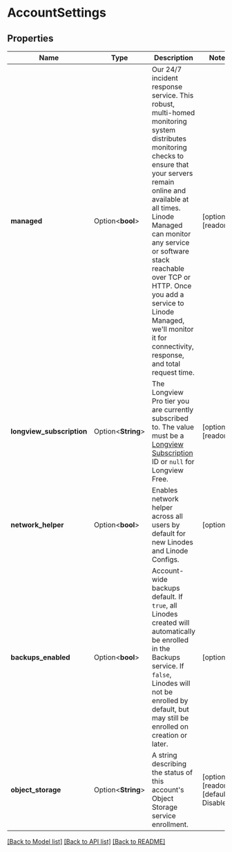 # AccountSettings

## Properties

Name | Type | Description | Notes
------------ | ------------- | ------------- | -------------
**managed** | Option<**bool**> | Our 24/7 incident response service. This robust, multi-homed monitoring system distributes monitoring checks to ensure that your servers remain online and available at all times. Linode Managed can monitor any service or software stack reachable over TCP or HTTP. Once you add a service to Linode Managed, we'll monitor it for connectivity, response, and total request time.  | [optional][readonly]
**longview_subscription** | Option<**String**> | The Longview Pro tier you are currently subscribed to. The value must be a [Longview Subscription](/docs/api/longview/#longview-subscriptions-list) ID or `null` for Longview Free.  | [optional][readonly]
**network_helper** | Option<**bool**> | Enables network helper across all users by default for new Linodes and Linode Configs.  | [optional]
**backups_enabled** | Option<**bool**> | Account-wide backups default.  If `true`, all Linodes created will automatically be enrolled in the Backups service.  If `false`, Linodes will not be enrolled by default, but may still be enrolled on creation or later.  | [optional]
**object_storage** | Option<**String**> | A string describing the status of this account's Object Storage service enrollment.  | [optional][readonly][default to Disabled]

[[Back to Model list]](../README.md#documentation-for-models) [[Back to API list]](../README.md#documentation-for-api-endpoints) [[Back to README]](../README.md)


